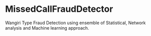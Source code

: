 MissedCallFraudDetector
=======================

Wangiri Type Fraud Detection using ensemble of Statistical, Network analysis and Machine learning approach. 

